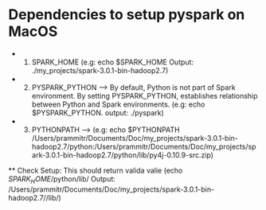# Dependencies to setup pyspark on MacOS

* 1. SPARK_HOME (e.g: echo $SPARK_HOME Output: ./my_projects/spark-3.0.1-bin-hadoop2.7)
* 2. PYSPARK_PYTHON --> By default, Python is not part of Spark environment. By setting PYSPARK_PYTHON, establishes relationship between Python and Spark environments. (e.g: echo $PYSPARK_PYTHON. output: ./pyspark)
* 3. PYTHONPATH --> (e.g: echo $PYTHONPATH
/Users/prammitr/Documents/Doc/my_projects/spark-3.0.1-bin-hadoop2.7/python:/Users/prammitr/Documents/Doc/my_projects/spark-3.0.1-bin-hadoop2.7/python/lib/py4j-0.10.9-src.zip)

** Check Setup: This should return valida valie (echo $SPARK_HOME/$python/lib/ Output: /Users/prammitr/Documents/Doc/my_projects/spark-3.0.1-bin-hadoop2.7//lib/)
